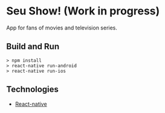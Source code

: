 # Seu Show! (Work in progress)
App for fans of movies and television series.

## Build and Run

```
> npm install
> react-native run-android
> react-native run-ios
```

## Technologies
* [React-native](https://github.com/facebook/react-native)
